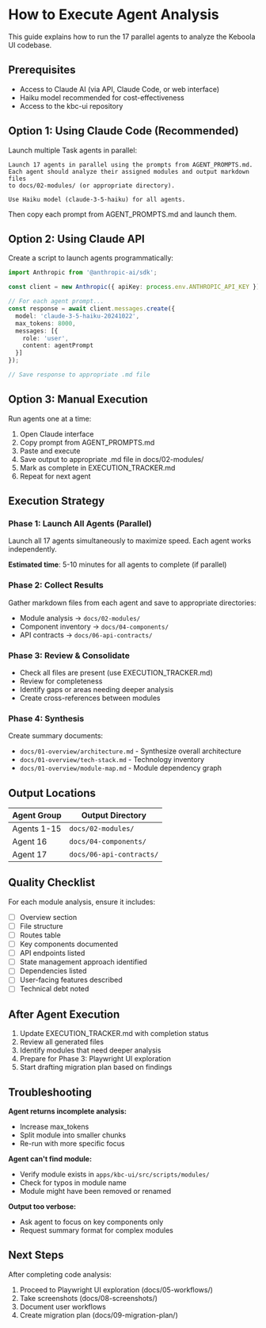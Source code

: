 # How to Execute Agent Analysis

This guide explains how to run the 17 parallel agents to analyze the Keboola UI codebase.

## Prerequisites

- Access to Claude AI (via API, Claude Code, or web interface)
- Haiku model recommended for cost-effectiveness
- Access to the kbc-ui repository

## Option 1: Using Claude Code (Recommended)

Launch multiple Task agents in parallel:

```
Launch 17 agents in parallel using the prompts from AGENT_PROMPTS.md.
Each agent should analyze their assigned modules and output markdown files
to docs/02-modules/ (or appropriate directory).

Use Haiku model (claude-3-5-haiku) for all agents.
```

Then copy each prompt from AGENT_PROMPTS.md and launch them.

## Option 2: Using Claude API

Create a script to launch agents programmatically:

```typescript
import Anthropic from '@anthropic-ai/sdk';

const client = new Anthropic({ apiKey: process.env.ANTHROPIC_API_KEY });

// For each agent prompt...
const response = await client.messages.create({
  model: 'claude-3-5-haiku-20241022',
  max_tokens: 8000,
  messages: [{
    role: 'user',
    content: agentPrompt
  }]
});

// Save response to appropriate .md file
```

## Option 3: Manual Execution

Run agents one at a time:

1. Open Claude interface
2. Copy prompt from AGENT_PROMPTS.md
3. Paste and execute
4. Save output to appropriate .md file in docs/02-modules/
5. Mark as complete in EXECUTION_TRACKER.md
6. Repeat for next agent

## Execution Strategy

### Phase 1: Launch All Agents (Parallel)
Launch all 17 agents simultaneously to maximize speed. Each agent works independently.

**Estimated time**: 5-10 minutes for all agents to complete (if parallel)

### Phase 2: Collect Results
Gather markdown files from each agent and save to appropriate directories:
- Module analysis → `docs/02-modules/`
- Component inventory → `docs/04-components/`
- API contracts → `docs/06-api-contracts/`

### Phase 3: Review & Consolidate
- Check all files are present (use EXECUTION_TRACKER.md)
- Review for completeness
- Identify gaps or areas needing deeper analysis
- Create cross-references between modules

### Phase 4: Synthesis
Create summary documents:
- `docs/01-overview/architecture.md` - Synthesize overall architecture
- `docs/01-overview/tech-stack.md` - Technology inventory
- `docs/01-overview/module-map.md` - Module dependency graph

## Output Locations

| Agent Group | Output Directory |
|-------------|------------------|
| Agents 1-15 | `docs/02-modules/` |
| Agent 16 | `docs/04-components/` |
| Agent 17 | `docs/06-api-contracts/` |

## Quality Checklist

For each module analysis, ensure it includes:
- [ ] Overview section
- [ ] File structure
- [ ] Routes table
- [ ] Key components documented
- [ ] API endpoints listed
- [ ] State management approach identified
- [ ] Dependencies listed
- [ ] User-facing features described
- [ ] Technical debt noted

## After Agent Execution

1. Update EXECUTION_TRACKER.md with completion status
2. Review all generated files
3. Identify modules that need deeper analysis
4. Prepare for Phase 3: Playwright UI exploration
5. Start drafting migration plan based on findings

## Troubleshooting

**Agent returns incomplete analysis:**
- Increase max_tokens
- Split module into smaller chunks
- Re-run with more specific focus

**Agent can't find module:**
- Verify module exists in `apps/kbc-ui/src/scripts/modules/`
- Check for typos in module name
- Module might have been removed or renamed

**Output too verbose:**
- Ask agent to focus on key components only
- Request summary format for complex modules

## Next Steps

After completing code analysis:
1. Proceed to Playwright UI exploration (docs/05-workflows/)
2. Take screenshots (docs/08-screenshots/)
3. Document user workflows
4. Create migration plan (docs/09-migration-plan/)
